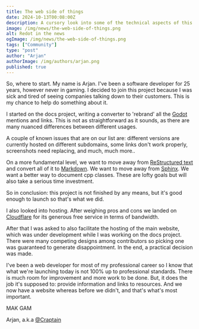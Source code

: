 ```yaml
---
title: The web side of things
date: 2024-10-13T00:08:00Z
description: A cursory look into some of the technical aspects of this website and related projects.
image: /img/news/the-web-side-of-things.png
alt: Redot in the news
ogImage: /img/news/the-web-side-of-things.png
tags: ["Community"]
type: "post"
author: "Arjan"
authorImage: /img/authors/arjan.png
published: true
---
```


So, where to start. My name is Arjan. I've been a software developer for 25 years, however never in
gaming. I decided to join this project because I was sick and tired of seeing companies talking down
to their customers. This is my chance to help do something about it.

I started on the docs project, writing a converter to 'rebrand' all the [Godot](https://godotengine.org/)
mentions and links. This is not as straightforward as it sounds, as there are many nuanced differences
between different usages.

A couple of known issues that are on our list are: different versions are currently hosted on different
subdomains, some links don't work properly, screenshots need replacing, and much, much more..

On a more fundamental level, we want to move away from
[ReStructured text](https://docutils.sourceforge.io/rst.html) and convert all of it to
[Markdown](https://www.markdownguide.org/). We want to move away from
[Sphinx](https://www.sphinx-doc.org/en/master/). We want a better way to document cpp classes. These
are lofty goals but will also take a serious time investment.

So in conclusion: this project is not finished by any means, but it's good enough to launch so that's
what we did.

I also looked into hosting. After weighing pros and cons we landed on [Cloudflare](https://www.cloudflare.com)
for its generous free service in terms of bandwidth.

After that I was asked to also facilitate the hosting of the main website, which was under development
while I was working on the docs project. There were many competing designs among contributors so picking
one was guaranteed to generate disappointment. In the end, a practical decision was made.

I've been a web developer for most of my professional career so I know that what we're launching today
is not 100% up to professional standards. There is much room for improvement and more work to be done. But,
it does the job it's supposed to: provide information and links to resources. And we now have a website
whereas before we didn't, and that's what's most important.

MAK GAM

Arjan, a.k.a [@Craptain](https://x.com/craptain)
